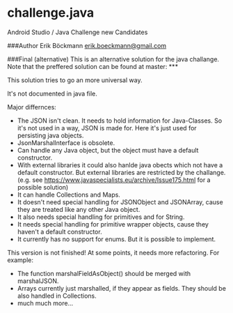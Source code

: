 # challenge.java
Android Studio / Java Challenge new Candidates

###Author
Erik Böckmann
erik.boeckmann@gmail.com

###Final (alternative)
This is an alternative solution for the java challange.
Note that the preffered solution can be found at master: ***

This solution tries to go an more universal way.

It's not documented in java file.

Major differnces:
* The JSON isn't clean. It needs to hold information for Java-Classes. So it's not used in a way, JSON is made for. Here it's just used for persisting java objects.
* JsonMarshalInterface is obsolete.
* Can handle any Java object, but the object must have a default constructor.
* With external libraries it could also hanlde java obects which not have a default constructor. But external libraries are restricted by the challange. (e.g. see https://www.javaspecialists.eu/archive/Issue175.html for a possible solution)
* It can handle Collections and Maps.
* It doesn't need special handling for JSONObject and JSONArray, cause they are treated like any other Java object.
* It also needs special handling for primitives and for String.
* It needs special handling for primitive wrapper objects, cause they haven't a default constructor.
* It currently has no support for enums. But it is possible to implement.

This version is not finished!
At some points, it needs more refactoring. For example:
* The function marshalFieldAsObject() should be merged with marshalJSON.
* Arrays currently just marshalled, if they appear as fields. They should be also handled in Collections.
* much much more...

